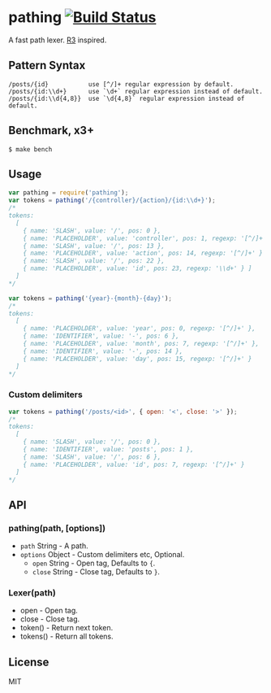 # pathing [![Build Status](https://travis-ci.org/fundon/pathing.svg)](https://travis-ci.org/fundon/pathing)

A fast path lexer. [R3](https://github.com/c9s/r3) inspired.


## Pattern Syntax

```
/posts/{id}           use [^/]+ regular expression by default.
/posts/{id:\\d+}      use `\d+` regular expression instead of default.
/posts/{id:\\d{4,8}}  use `\d{4,8}` regular expression instead of default.
```


## Benchmark, x3+

```
$ make bench
```


## Usage

```js
var pathing = require('pathing');
var tokens = pathing('/{controller}/{action}/{id:\\d+}');
/*
tokens:
  [
    { name: 'SLASH', value: '/', pos: 0 },
    { name: 'PLACEHOLDER', value: 'controller', pos: 1, regexp: '[^/]+' },
    { name: 'SLASH', value: '/', pos: 13 },
    { name: 'PLACEHOLDER', value: 'action', pos: 14, regexp: '[^/]+' }
    { name: 'SLASH', value: '/', pos: 22 },
    { name: 'PLACEHOLDER', value: 'id', pos: 23, regexp: '\\d+' } ]
  ]
*/

var tokens = pathing('{year}-{month}-{day}');
/*
tokens:
  [
    { name: 'PLACEHOLDER', value: 'year', pos: 0, regexp: '[^/]+' },
    { name: 'IDENTIFIER', value: '-', pos: 6 },
    { name: 'PLACEHOLDER', value: 'month', pos: 7, regexp: '[^/]+' },
    { name: 'IDENTIFIER', value: '-', pos: 14 },
    { name: 'PLACEHOLDER', value: 'day', pos: 15, regexp: '[^/]+' }
  ]
*/
```

### Custom delimiters

```js
var tokens = pathing('/posts/<id>', { open: '<', close: '>' });
/*
tokens:
  [
    { name: 'SLASH', value: '/', pos: 0 },
    { name: 'IDENTIFIER', value: 'posts', pos: 1 },
    { name: 'SLASH', value: '/', pos: 6 },
    { name: 'PLACEHOLDER', value: 'id', pos: 7, regexp: '[^/]+' }
  ]
*/
```


## API

### pathing(path, [options])

* `path` String - A path.
* `options` Object - Custom delimiters etc, Optional.
  * `open` String - Open tag, Defaults to `{`.
  * `close` String - Close tag, Defaults to `}`.


### Lexer(path)

* open - Open tag.
* close - Close tag.
* token() - Return next token.
* tokens() - Return all tokens.


## License

MIT
